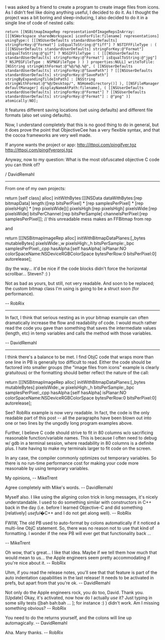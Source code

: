 

I was asked by a friend to create a program to create image files from icons. As I didn't feel like doing anything useful, I decided to do it. As I thought the project was a bit boring and sleep-inducing, I also decided to do it in a single line of code of nested calls:

    return [[NSBitmapImageRep representationOfImageRepsInArray:[[[NSWorkspace sharedWorkspace] iconForFile:filename] representations] usingType:( [[[NSUserDefaults standardUserDefaults] stringForKey:@"Format"] isEqualToString:@"tiff"] ? NSTIFFFileType : ( [[[NSUserDefaults standardUserDefaults] stringForKey:@"Format"] isEqualToString:@"gif"] ? NSGIFFileType : ( [[[NSUserDefaults standardUserDefaults] stringForKey:@"Format"] isEqualToString:@"jpg"] ? NSJPEGFileType : NSPNGFileType ) ) ) properties:NULL] writeToFile:[NSString stringWithFormat:@"%@/%@.%@", ( [[NSUserDefaults standardUserDefaults] stringForKey:@"SavePath"] ? [[[NSUserDefaults standardUserDefaults] stringForKey:@"SavePath"] stringByExpandingTildeInPath] : [NSString stringWithFormat:@"%@/Desktop/", NSHomeDirectory()] ), [[NSFileManager defaultManager] displayNameAtPath:filename], ( [[NSUserDefaults standardUserDefaults] stringForKey:@"Format"] ? [[NSUserDefaults standardUserDefaults] stringForKey:@"Format"] : @"png" )] atomically:NO];

It features different saving locations (set using defaults) and different file formats (also set using defaults).

Now, I understand completely that this is no good thing to do in general, but it does prove the point that ObjectiveCee has a very flexible syntax, and that the cocoa frameworks are very well made.

If anyone wants the project or app:
http://ittpoi.com/pingifyer.tgz
http://ittpoi.com/pingifyerproj.tgz

Anyway, now to my question: What is the most obfuscated objective C code you can think of?

/ DavidRemahl

----

From one of my own projects:

    
return [self class] alloc] initWithBytes:[[[NSData dataWithBytes:[rep bitmapData] length:([rep bitsPerPixel] * [rep samplesPerPixel] * [rep pixelsHigh] * [rep pixelsWide])] pixelsHigh:[rep pixelsHigh] pixelsWide:[rep pixelsWide] bitsPerChannel:[rep bitsPerSample] channelsPerPixel:[rep samplesPerPixel]]; // this unreadable mess makes an FFBitmap from rep


and

    
return [[[NSBitmapImageRep alloc] initWithBitmapDataPlanes:[_bytes mutableBytes] pixelsWide:_w pixelsHigh:_h bitsPerSample:_bpc samplesPerPixel:_cpp hasAlpha:[self hasAlpha] isPlanar:NO colorSpaceName:NSDeviceRGBColorSpace bytesPerRow:0 bitsPerPixel:0] autorelease];


(by the way... it'd be nice if the code blocks didn't force the horizontal scrollbar... Steven? :) )

Not as bad as yours, but still, not very readable. And soon to be replaced; the custom bitmap class I'm using is going to be a struct soon (for performance).

-- RobRix

----

In fact, I think that serious nesting as in your bitmap example can often dramatically increase the flow and readability of code. I would much rather read the code you gave than something that saves the intermediate values (length, etc) in temp variables and calls the method with those variables.

-- DavidRemahl

----

I think there's a balance to be met. I find ObjC code that wraps more than one line in PB is generally too difficult to read. Either the code should be factored into smaller groups (the "image files from icons" example is clearly gratuitous) or the formatting should better reflect the nature of the call:

    
return [[[NSBitmapImageRep alloc] 
                         initWithBitmapDataPlanes:[_bytes mutableBytes] 
                                       pixelsWide:_w 
                                       pixelsHigh:_h
                                    bitsPerSample:_bpc 
                                  samplesPerPixel:_cpp 
                                         hasAlpha:[self hasAlpha] 
                                         isPlanar:NO
                                   colorSpaceName:NSDeviceRGBColorSpace
                                      bytesPerRow:0 
                                     bitsPerPixel:0] autorelease];


See? RobRix example is now very readable. In fact, the code is the only readable part of this post -- all the paragraphs have been blown out into one or two lines by the ungodly long program examples above.

Further, I believe C code should strive to fit in 80 columns w/o sacrificing reasonable function/variable names. This is because I often need to debug w/ gdb in a terminal session, where readability in 80 columns is a definite plus. I hate having to make my terminals larger to fit code on the screen.

In any case, the compiler commonly optimizes out temporary variables. So there is no run-time performance cost for making your code more reasonable by using temporary variables.

My opinions,
-- MikeTrent

Agree completely with Mike's words. -- DavidRemahl

Myself also. I like using the aligning colon trick in long messages, it's nicely understandable. I used to do something similar with constructors in C++ back in the day (i.e. before I learned Objective-C and did something [relatively] *useful*�C++ and I do not get along well). -- RobRix

FWIW, The old PB used to auto-format by colons automatically if it noticed a multi-line ObjC statement. So, there was no reason not to use that kind of formatting. I wonder if the new PB will ever get that functionality back ...

-- MikeTrent

Oh wow, that's great... I like that idea. Maybe if we tell them how much that would mean to us... the Apple engineers seem pretty accommodating if you're nice about it. -- RobRix

Uhm, if you read the release notes, you'll see that that feature is part of the auto indentation capabilities in the last release! It needs to be activated in prefs, but apart from that you're ok. -- DavidRemahl

Not only do the Apple engineers rock, you do too, David. Thank you. [Update] Okay, it's activated, now how do I actually *use* it? Just typing in some silly tests ([bah bah:bah ... ]; for instance :) ) didn't work. Am I missing something obvious? -- RobRix

You need to do the returns yourself, and the colons will line up automagically. -- DavidRemahl

Aha. Many thanks. -- RobRix
